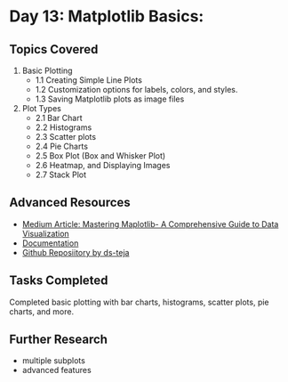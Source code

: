 
# Day 13: Matplotlib Basics:

## Topics Covered
1. Basic Plotting
   - 1.1 Creating Simple Line Plots
   - 1.2 Customization options for labels, colors, and styles.
   - 1.3 Saving Matplotlib plots as image files
2. Plot Types
   - 2.1 Bar Chart
   - 2.2 Histograms
   - 2.3 Scatter plots
   - 2.4 Pie Charts
   - 2.5 Box Plot (Box and Whisker Plot)
   - 2.6 Heatmap, and Displaying Images
   - 2.7 Stack Plot
## Advanced Resources
- [Medium Article: Mastering Maplotlib- A Comprehensive Guide to Data Visualization](https://medium.com/towards-artificial-intelligence/mastering-maplotlib-a-comprehensive-guide-to-data-visualization-e60bebecb267)
- [Documentation](https://matplotlib.org/stable/index.html)
- [Github Reposiitory by ds-teja](https://github.com/ds-teja/100_Days_MLDL)

## Tasks Completed
Completed basic plotting with bar charts, histograms, scatter plots, pie charts, and more.

## Further Research
- multiple subplots
- advanced features
